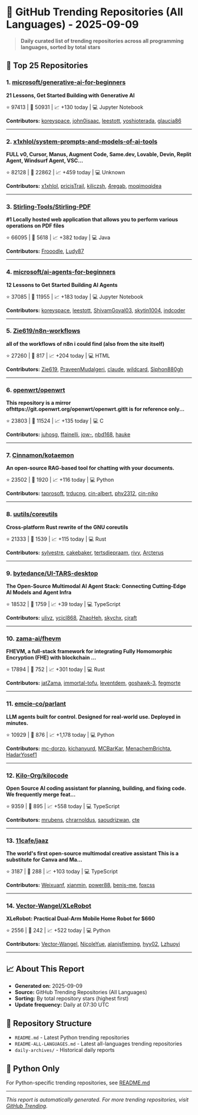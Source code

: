 # 🌟 GitHub Trending Repositories (All Languages) - 2025-09-09

> **Daily curated list of trending repositories across all programming languages, sorted by total stars**

## 🚀 Top 25 Repositories

### 1. [microsoft/generative-ai-for-beginners](https://github.com/microsoft/generative-ai-for-beginners)

**21 Lessons, Get Started Building with Generative AI**

⭐ 97413 | 🍴 50931 | 📈 +130 today | 💻 Jupyter Notebook

**Contributors:** [koreyspace](https://github.com/koreyspace), [john0isaac](https://github.com/john0isaac), [leestott](https://github.com/leestott), [yoshioterada](https://github.com/yoshioterada), [glaucia86](https://github.com/glaucia86)

---

### 2. [x1xhlol/system-prompts-and-models-of-ai-tools](https://github.com/x1xhlol/system-prompts-and-models-of-ai-tools)

**FULL v0, Cursor, Manus, Augment Code, Same.dev, Lovable, Devin, Replit Agent, Windsurf Agent, VSC...**

⭐ 82128 | 🍴 22862 | 📈 +459 today | 💻 Unknown

**Contributors:** [x1xhlol](https://github.com/x1xhlol), [pricisTrail](https://github.com/pricisTrail), [kiliczsh](https://github.com/kiliczsh), [4regab](https://github.com/4regab), [moqimoqidea](https://github.com/moqimoqidea)

---

### 3. [Stirling-Tools/Stirling-PDF](https://github.com/Stirling-Tools/Stirling-PDF)

**#1 Locally hosted web application that allows you to perform various operations on PDF files**

⭐ 66095 | 🍴 5618 | 📈 +382 today | 💻 Java

**Contributors:** [Frooodle](https://github.com/Frooodle), [Ludy87](https://github.com/Ludy87)

---

### 4. [microsoft/ai-agents-for-beginners](https://github.com/microsoft/ai-agents-for-beginners)

**12 Lessons to Get Started Building AI Agents**

⭐ 37085 | 🍴 11955 | 📈 +183 today | 💻 Jupyter Notebook

**Contributors:** [koreyspace](https://github.com/koreyspace), [leestott](https://github.com/leestott), [ShivamGoyal03](https://github.com/ShivamGoyal03), [skytin1004](https://github.com/skytin1004), [indcoder](https://github.com/indcoder)

---

### 5. [Zie619/n8n-workflows](https://github.com/Zie619/n8n-workflows)

**all of the workflows of n8n i could find (also from the site itself)**

⭐ 27260 | 🍴 817 | 📈 +204 today | 💻 HTML

**Contributors:** [Zie619](https://github.com/Zie619), [PraveenMudalgeri](https://github.com/PraveenMudalgeri), [claude](https://github.com/claude), [wildcard](https://github.com/wildcard), [Siphon880gh](https://github.com/Siphon880gh)

---

### 6. [openwrt/openwrt](https://github.com/openwrt/openwrt)

**This repository is a mirror ofhttps://git.openwrt.org/openwrt/openwrt.gitIt is for reference only...**

⭐ 23803 | 🍴 11524 | 📈 +135 today | 💻 C

**Contributors:** [juhosg](https://github.com/juhosg), [ffainelli](https://github.com/ffainelli), [jow-](https://github.com/jow-), [nbd168](https://github.com/nbd168), [hauke](https://github.com/hauke)

---

### 7. [Cinnamon/kotaemon](https://github.com/Cinnamon/kotaemon)

**An open-source RAG-based tool for chatting with your documents.**

⭐ 23502 | 🍴 1920 | 📈 +116 today | 💻 Python

**Contributors:** [taprosoft](https://github.com/taprosoft), [trducng](https://github.com/trducng), [cin-albert](https://github.com/cin-albert), [phv2312](https://github.com/phv2312), [cin-niko](https://github.com/cin-niko)

---

### 8. [uutils/coreutils](https://github.com/uutils/coreutils)

**Cross-platform Rust rewrite of the GNU coreutils**

⭐ 21333 | 🍴 1539 | 📈 +115 today | 💻 Rust

**Contributors:** [sylvestre](https://github.com/sylvestre), [cakebaker](https://github.com/cakebaker), [tertsdiepraam](https://github.com/tertsdiepraam), [rivy](https://github.com/rivy), [Arcterus](https://github.com/Arcterus)

---

### 9. [bytedance/UI-TARS-desktop](https://github.com/bytedance/UI-TARS-desktop)

**The Open-Source Multimodal AI Agent Stack: Connecting Cutting-Edge AI Models and Agent Infra**

⭐ 18532 | 🍴 1759 | 📈 +39 today | 💻 TypeScript

**Contributors:** [ulivz](https://github.com/ulivz), [ycjcl868](https://github.com/ycjcl868), [ZhaoHeh](https://github.com/ZhaoHeh), [skychx](https://github.com/skychx), [cjraft](https://github.com/cjraft)

---

### 10. [zama-ai/fhevm](https://github.com/zama-ai/fhevm)

**FHEVM, a full-stack framework for integrating Fully Homomorphic Encryption (FHE) with blockchain ...**

⭐ 17894 | 🍴 752 | 📈 +301 today | 💻 Rust

**Contributors:** [jatZama](https://github.com/jatZama), [immortal-tofu](https://github.com/immortal-tofu), [leventdem](https://github.com/leventdem), [goshawk-3](https://github.com/goshawk-3), [fegmorte](https://github.com/fegmorte)

---

### 11. [emcie-co/parlant](https://github.com/emcie-co/parlant)

**LLM agents built for control. Designed for real-world use. Deployed in minutes.**

⭐ 10929 | 🍴 876 | 📈 +1,178 today | 💻 Python

**Contributors:** [mc-dorzo](https://github.com/mc-dorzo), [kichanyurd](https://github.com/kichanyurd), [MCBarKar](https://github.com/MCBarKar), [MenachemBrichta](https://github.com/MenachemBrichta), [HadarYosef1](https://github.com/HadarYosef1)

---

### 12. [Kilo-Org/kilocode](https://github.com/Kilo-Org/kilocode)

**Open Source AI coding assistant for planning, building, and fixing code. We frequently merge feat...**

⭐ 9359 | 🍴 895 | 📈 +558 today | 💻 TypeScript

**Contributors:** [mrubens](https://github.com/mrubens), [chrarnoldus](https://github.com/chrarnoldus), [saoudrizwan](https://github.com/saoudrizwan), [cte](https://github.com/cte)

---

### 13. [11cafe/jaaz](https://github.com/11cafe/jaaz)

**The world's first open-source multimodal creative assistant This is a substitute for Canva and Ma...**

⭐ 3187 | 🍴 288 | 📈 +103 today | 💻 TypeScript

**Contributors:** [Weixuanf](https://github.com/Weixuanf), [xianmin](https://github.com/xianmin), [power88](https://github.com/power88), [benis-me](https://github.com/benis-me), [foxcss](https://github.com/foxcss)

---

### 14. [Vector-Wangel/XLeRobot](https://github.com/Vector-Wangel/XLeRobot)

**XLeRobot: Practical Dual-Arm Mobile Home Robot for $660**

⭐ 2556 | 🍴 242 | 📈 +522 today | 💻 Python

**Contributors:** [Vector-Wangel](https://github.com/Vector-Wangel), [NicoleYue](https://github.com/NicoleYue), [alanjsfleming](https://github.com/alanjsfleming), [hyy02](https://github.com/hyy02), [Lzhuoyi](https://github.com/Lzhuoyi)

---


## 📈 About This Report

- **Generated on:** 2025-09-09
- **Source:** GitHub Trending Repositories (All Languages)
- **Sorting:** By total repository stars (highest first)
- **Update frequency:** Daily at 07:30 UTC

## 🔗 Repository Structure

- `README.md` - Latest Python trending repositories
- `README-ALL-LANGUAGES.md` - Latest all-languages trending repositories
- `daily-archives/` - Historical daily reports

## 🐍 Python Only

For Python-specific trending repositories, see [README.md](./README.md)

---

*This report is automatically generated. For more trending repositories, visit [GitHub Trending](https://github.com/trending).*
